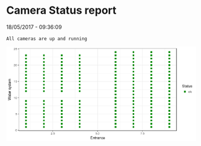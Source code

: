 Camera Status report
================
18/05/2017 - 09:36:09

    All cameras are up and running

![](camreport_files/figure-markdown_github/unnamed-chunk-2-1.png)
